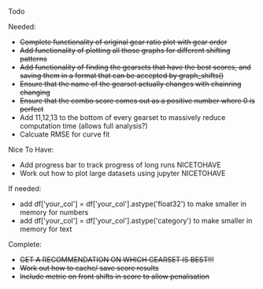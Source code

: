 Todo

Needed:

- ~~Complete functionality of original gear ratio plot with gear order~~
- ~~Add functionality of plotting all those graphs for different shifting patterns~~
- ~~Add functionality of finding the gearsets that have the best scores, and saving them in a format that can be accepted by graph_shifts()~~
- ~~Ensure that the name of the gearset actually changes with chainring changing~~
- ~~Ensure that the combo score comes out as a positive number where 0 is perfect~~
- Add 11,12,13 to the bottom of every gearset to massively reduce computation time (allows full analysis?)
- Calcuate RMSE for curve fit

Nice To Have:
- Add progress bar to track progress of long runs NICETOHAVE
- Work out how to plot large datasets using jupyter NICETOHAVE

If needed:
- add df['your_col'] = df['your_col'].astype('float32') to make smaller in memory for numbers
- add df['your_col'] = df['your_col'].astype('category') to make smaller in memory for text

Complete:
- ~~GET A RECOMMENDATION ON WHICH GEARSET IS BEST!!!~~
- ~~Work out how to cache/ save score results~~
- ~~Include metric on front shifts in score to allow penalisation~~